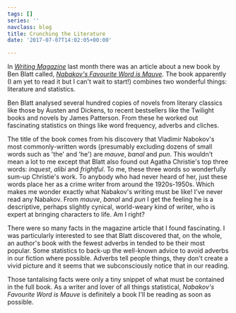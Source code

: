 ```yaml
---
tags: []
series: ''
navclass: blog
title: Crunching the Literature
date: '2017-07-07T14:02:05+00:00'

---
```



In *[Writing Magazine](https://www.writers-online.co.uk/)* last month there was an article about a new book by Ben Blatt called, *[Nabakov's Favourite Word is Mauve](https://www.amazon.co.uk/dp/1471159493/ref=wl_it_dp_o_pC_nS_ttl?_encoding=UTF8&colid=OZCTYYVEXTPY&coliid=I3IVE3O5L4IPVO)*. The book apparently (I am yet to read it but I can't wait to start!) combines two wonderful things: literature and statistics.

Ben Blatt analysed several hundred copies of novels from literary classics like those by Austen and Dickens, to recent bestsellers like the Twilight books and novels by James Patterson. From these he worked out fascinating statistics on things like word frequency, adverbs and cliches.
<!--more-->

The title of the book comes from his discovery that Vladimir Nabokov's most commonly-written words (presumably excluding dozens of small words such as 'the' and 'he') are *mauve*, *banal* and *pun*. This wouldn't mean a lot to me except that  Blatt also found out Agatha Christie's top three words: *inquest*, *alibi* and *frightful*. To me, these three words so wonderfully sum-up Christie's work. To anybody who had never heard of her, just these words place her as a crime writer from around the 1920s-1950s. Which makes me wonder exactly what Nabakov's writing must be like! I've never read any Nabakov. From *mauve*, *banal* and *pun* I get the feeling he is a descriptive, perhaps slightly cynical, world-weary kind of writer, who is expert at bringing characters to life. Am I right?

There were so many facts in the magazine article that I found fascinating. I was particularly interested to see that Blatt discovered that, on the whole, an author's book with the fewest adverbs in tended to be their most popular. Some statistics to back-up the well-known advice to avoid adverbs in our fiction where possible. Adverbs tell people things, they don't create a vivid picture and it seems that we subconsciously notice that in our reading.

Those tantalising facts were only a tiny snippet of what must be contained in the full book. As a writer and lover of all things statistical, *Nabakov's Favourite Word is Mauve* is definitely a book I'll be reading as soon as possible.